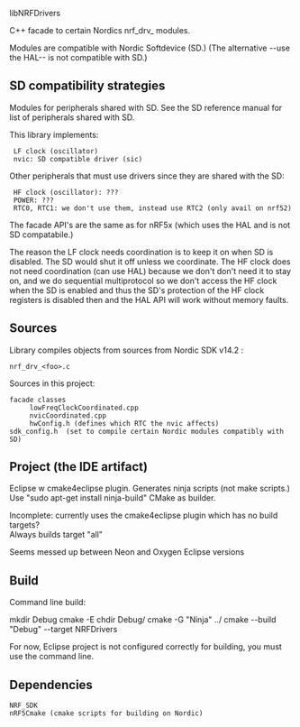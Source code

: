 libNRFDrivers


C++ facade to certain Nordics nrf_drv_<foo> modules.

Modules are compatible with Nordic Softdevice (SD.)
(The alternative --use the HAL-- is not compatible with SD.)

SD compatibility strategies
-

Modules for peripherals shared with SD.
See the SD reference manual for list of peripherals shared with SD.

This library implements:

     LF clock (oscillator)
     nvic: SD compatible driver (sic)
     
Other peripherals that must use drivers since they are shared with the SD:
     
     HF clock (oscillator): ??? 
     POWER: ???
     RTC0, RTC1: we don't use them, instead use RTC2 (only avail on nrf52)

The facade API's are the same as for nRF5x (which uses the HAL and is not SD compatabile.)

The reason the LF clock needs coordination is to keep it on when SD is disabled.
The SD would shut it off unless we coordinate.
The HF clock does not need coordination (can use HAL) because we don't don't need it to stay on,
and we do sequential multiprotocol so we don't access the HF clock when the SD is enabled
and thus the SD's protection of the HF clock registers is disabled then
and the HAL API will work without memory faults.

Sources
-

Library compiles objects from sources from Nordic SDK v14.2 :

    nrf_drv_<foo>.c 

Sources in this project:

    facade classes
         lowFreqClockCoordinated.cpp
         nvicCoordinated.cpp
         hwConfig.h (defines which RTC the nvic affects)
    sdk_config.h  (set to compile certain Nordic modules compatibly with SD)
    
  
   
Project (the IDE artifact)
-

Eclipse w cmake4eclipse plugin.
Generates ninja scripts (not make scripts.)  Use "sudo apt-get install ninja-build"
CMake as builder.

Incomplete:  currently uses the cmake4eclipse plugin which has no build targets?  
Always builds target "all"

Seems messed up between Neon and Oxygen Eclipse versions

Build
-

Command line build:

mkdir Debug
cmake -E chdir Debug/ cmake -G "Ninja" ../
cmake --build "Debug" --target NRFDrivers

For now, Eclipse project is not configured correctly for building, you must use the command line.


Dependencies
-
	NRF_SDK
	nRF5Cmake (cmake scripts for building on Nordic)
